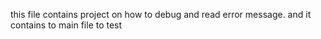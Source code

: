 this file contains project on how to debug and read error message. and it contains to main file to test
